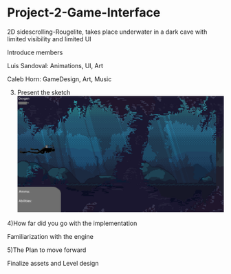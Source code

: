# Project-2-Game-Interface
2D sidescrolling-Rougelite, takes place underwater in a dark cave with limited visibility and limited UI

Introduce members


Luis Sandoval:
Animations, UI, Art


Caleb Horn:
GameDesign, Art, Music



3) Present the sketch
![](CONCEPT.png)



4)How far did you go with the implementation 

Familiarization with the engine

5)The Plan to move forward

Finalize assets and Level design
